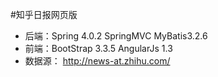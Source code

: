 #知乎日报网页版
- 后端：Spring 4.0.2 SpringMVC MyBatis3.2.6
- 前端：BootStrap 3.3.5 AngularJs 1.3
- 数据源： http://news-at.zhihu.com/